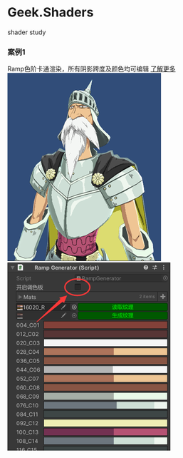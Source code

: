 # Geek.Shaders
shader study

### 案例1
Ramp色阶卡通渲染，所有阴影跨度及颜色均可编辑 [了解更多](https://github.com/leeveel/Geek.Shaders/blob/main/Docs/cartoon001.md)  
![](https://github.com/leeveel/Geek.Shaders/blob/main/Docs/cartoon001/1.png)
![](https://github.com/leeveel/Geek.Shaders/blob/main/Docs/cartoon001/2.png)